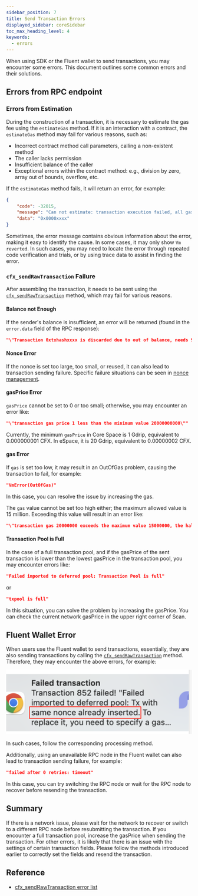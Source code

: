 ```yaml
---
sidebar_position: 7
title: Send Transaction Errors
displayed_sidebar: coreSidebar
toc_max_heading_level: 4
keywords:
  - errors
---
```


When using SDK or the Fluent wallet to send transactions, you may encounter some errors. This document outlines some common errors and their solutions.

## Errors from RPC endpoint

### Errors from Estimation

During the construction of a transaction, it is necessary to estimate the gas fee using the `estimateGas` method. If it is an interaction with a contract, the `estimateGas` method may fail for various reasons, such as:

- Incorrect contract method call parameters, calling a non-existent method
- The caller lacks permission
- Insufficient balance of the caller
- Exceptional errors within the contract method: e.g., division by zero, array out of bounds, overflow, etc.

If the `estimateGas` method fails, it will return an error, for example:

```json
{
    "code": -32015,
    "message": "Can not estimate: transaction execution failed, all gas will be charged (execution error: NotEnoughCash { required: 18014398509481983999023437515000000, got: 0, actual_gas_cost: 0, max_storage_limit_cost: 18014398509481983999023437500000000 })",
    "data": "0x0000xxxx"
}  
```

Sometimes, the error message contains obvious information about the error, making it easy to identify the cause. In some cases, it may only show `Vm reverted`. In such cases, you may need to locate the error through repeated code verification and trials, or by using trace data to assist in finding the error.

### `cfx_sendRawTransaction` Failure

After assembling the transaction, it needs to be sent using the [`cfx_sendRawTransaction`](/docs/core/build/json-rpc/cfx-namespace#cfx_sendrawtransaction) method, which may fail for various reasons.

#### Balance not Enough

If the sender's balance is insufficient, an error will be returned (found in the `error.data` field of the RPC response):

```json
"\"Transaction 0xtxhashxxxx is discarded due to out of balance, needs 9000000000420000000000000 but account balance is 90095849479680000000000\""
```

#### Nonce Error

If the nonce is set too large, too small, or reused, it can also lead to transaction sending failure. Specific failure situations can be seen in [nonce management](./nonce.md).

#### gasPrice Error

`gasPrice` cannot be set to 0 or too small; otherwise, you may encounter an error like:

```json
"\"transaction gas price 1 less than the minimum value 20000000000\""
```

Currently, the minimum `gasPrice` in Core Space is 1 Gdrip, equivalent to 0.000000001 CFX. In eSpace, it is 20 Gdrip, equivalent to 0.00000002 CFX.

#### gas Error

If `gas` is set too low, it may result in an OutOfGas problem, causing the transaction to fail, for example:

```json
"VmError(OutOfGas)"
```

In this case, you can resolve the issue by increasing the gas.

The `gas` value cannot be set too high either; the maximum allowed value is 15 million. Exceeding this value will result in an error like:

```json
"\"transaction gas 20000000 exceeds the maximum value 15000000, the half of pivot block gas limit\""
```

#### Transaction Pool is Full

In the case of a full transaction pool, and if the gasPrice of the sent transaction is lower than the lowest gasPrice in the transaction pool, you may encounter errors like:

```json
"Failed imported to deferred pool: Transaction Pool is full"
```

or

```json
"txpool is full"
```

In this situation, you can solve the problem by increasing the gasPrice. You can check the current network gasPrice in the upper right corner of Scan.

## Fluent Wallet Error

When users use the Fluent wallet to send transactions, essentially, they are also sending transactions by calling the [`cfx_sendRawTransaction`](/docs/core/build/json-rpc/cfx-namespace/#cfx_sendrawtransaction) method. Therefore, they may encounter the above errors, for example:

![Fluent Wallet Error](./img/same-nonce-already-inserted.jpg)

In such cases, follow the corresponding processing method.

Additionally, using an unavailable RPC node in the Fluent wallet can also lead to transaction sending failure, for example:

```json
"failed after 0 retries: timeout"
```

In this case, you can try switching the RPC node or wait for the RPC node to recover before resending the transaction.

## Summary

If there is a network issue, please wait for the network to recover or switch to a different RPC node before resubmitting the transaction. If you encounter a full transaction pool, increase the gasPrice when sending the transaction. For other errors, it is likely that there is an issue with the settings of certain transaction fields. Please follow the methods introduced earlier to correctly set the fields and resend the transaction.

## Reference

- [cfx_sendRawTransaction error list](/docs/core/build/json-rpc/cfx_sendTransaction-errors)
